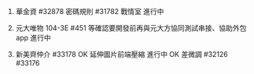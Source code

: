 1. 華金資 
   #32878 密碼規則 
   #31782 戰情室 進行中
   
3. 元大唯物 104-3E 
   #451 等確認要開發前再與元大方協同測試串接、協助外包 app 進行中
   
5. 新美齊仲介 
   #33178 OK 延伸圖片前端壓縮 進行中 OK 差微調
   #32126 
   #33176
